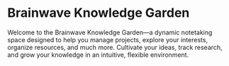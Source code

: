# Brainwave Knowledge Garden

Welcome to the Brainwave Knowledge Garden—a dynamic notetaking space designed to help you manage projects, explore your interests, organize resources, and much more. Cultivate your ideas, track research, and grow your knowledge in an intuitive, flexible environment.

